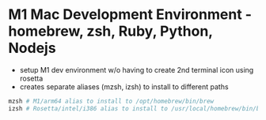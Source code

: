 # M1 Mac Development Environment - homebrew, zsh, Ruby, Python, Nodejs
- setup M1 dev environment w/o having to create 2nd terminal icon using rosetta
- creates separate aliases (mzsh, izsh) to install to different paths


```sh
mzsh # M1/arm64 alias to install to /opt/homebrew/bin/brew
izsh # Rosetta/intel/i386 alias to install to /usr/local/homebrew/bin/brew
```